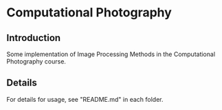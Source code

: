 # Computational Photography

## Introduction

Some implementation of Image Processing Methods in the Computational Photography course.

## Details

For details for usage, see "README.md" in each folder.